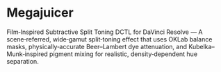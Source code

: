# Megajuicer
Film‑Inspired Subtractive Split Toning DCTL for DaVinci Resolve — A scene‑referred, wide‑gamut split‑toning effect that uses OKLab balance masks, physically‑accurate Beer–Lambert dye attenuation, and Kubelka–Munk‑inspired pigment mixing for realistic, density‑dependent hue separation.

